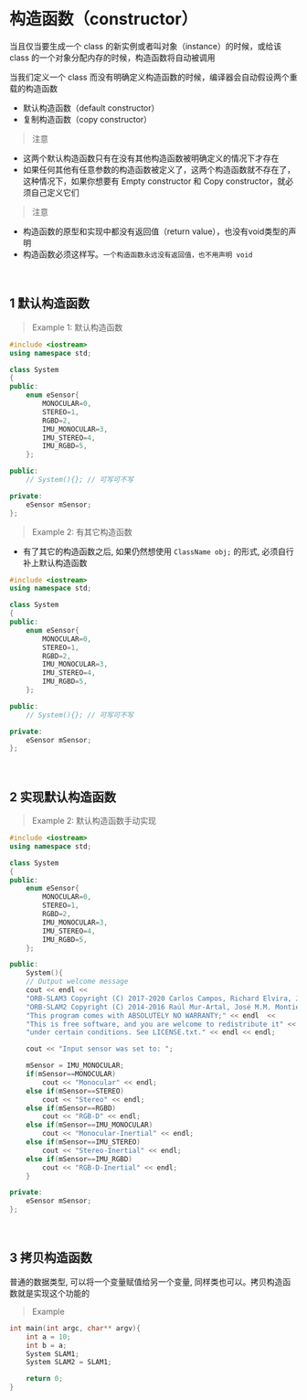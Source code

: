 
&emsp;
# 构造函数（constructor）
当且仅当要生成一个 class 的新实例或者叫对象（instance）的时候，或给该 class 的一个对象分配内存的时候，构造函数将自动被调用

当我们定义一个 class 而没有明确定义构造函数的时候，编译器会自动假设两个重载的构造函数
- 默认构造函数（default constructor）
- 复制构造函数（copy constructor）


>注意 
- 这两个默认构造函数只有在没有其他构造函数被明确定义的情况下才存在
- 如果任何其他有任意参数的构造函数被定义了，这两个构造函数就不存在了，这种情况下，如果你想要有 Empty constructor 和 Copy constructor，就必须自己定义它们
>注意
- 构造函数的原型和实现中都没有返回值（return value），也没有void类型的声明
- 构造函数必须这样写。`一个构造函数永远没有返回值，也不用声明 void`

&emsp;
## 1 默认构造函数
>Example 1: 默认构造函数
```c++
#include <iostream>
using namespace std;

class System
{
public:
    enum eSensor{
        MONOCULAR=0,
        STEREO=1,
        RGBD=2,
        IMU_MONOCULAR=3,
        IMU_STEREO=4,
        IMU_RGBD=5,
    };

public:
    // System(){}; // 可写可不写

private:
    eSensor mSensor;
};
```

>Example 2: 有其它构造函数
- 有了其它的构造函数之后, 如果仍然想使用 `ClassName obj;` 的形式, 必须自行补上默认构造函数
```c++
#include <iostream>
using namespace std;

class System
{
public:
    enum eSensor{
        MONOCULAR=0,
        STEREO=1,
        RGBD=2,
        IMU_MONOCULAR=3,
        IMU_STEREO=4,
        IMU_RGBD=5,
    };

public:
    // System(){}; // 可写可不写

private:
    eSensor mSensor;
};
```

&emsp;
## 2 实现默认构造函数
>Example 2: 默认构造函数手动实现
```c++
#include <iostream>
using namespace std;

class System
{
public:
    enum eSensor{
        MONOCULAR=0,
        STEREO=1,
        RGBD=2,
        IMU_MONOCULAR=3,
        IMU_STEREO=4,
        IMU_RGBD=5,
    };

public:
    System(){
    // Output welcome message
    cout << endl <<
    "ORB-SLAM3 Copyright (C) 2017-2020 Carlos Campos, Richard Elvira, Juan J. Gómez, José M.M. Montiel and Juan D. Tardós, University of Zaragoza." << endl <<
    "ORB-SLAM2 Copyright (C) 2014-2016 Raúl Mur-Artal, José M.M. Montiel and Juan D. Tardós, University of Zaragoza." << endl <<
    "This program comes with ABSOLUTELY NO WARRANTY;" << endl  <<
    "This is free software, and you are welcome to redistribute it" << endl <<
    "under certain conditions. See LICENSE.txt." << endl << endl;

    cout << "Input sensor was set to: ";

    mSensor = IMU_MONOCULAR;
    if(mSensor==MONOCULAR)
        cout << "Monocular" << endl;
    else if(mSensor==STEREO)
        cout << "Stereo" << endl;
    else if(mSensor==RGBD)
        cout << "RGB-D" << endl;
    else if(mSensor==IMU_MONOCULAR)
        cout << "Monocular-Inertial" << endl;
    else if(mSensor==IMU_STEREO)
        cout << "Stereo-Inertial" << endl;
    else if(mSensor==IMU_RGBD)
        cout << "RGB-D-Inertial" << endl;
    }

private:
    eSensor mSensor;
};
```

&emsp;
## 3 拷贝构造函数

普通的数据类型, 可以将一个变量赋值给另一个变量, 同样类也可以。拷贝构造函数就是实现这个功能的
>Example
```c++
int main(int argc, char** argv){
    int a = 10;
    int b = a;
    System SLAM1;
    System SLAM2 = SLAM1;

    return 0;
}
```